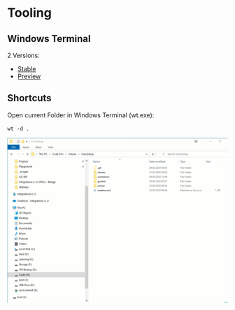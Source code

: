 # Tooling

## Windows Terminal

2 Versions:

- [Stable](https://aka.ms/terminal)
- [Preview](https://aka.ms/terminal-preview)

## Shortcuts

Open current Folder in Windows Terminal (wt.exe):

```
wt -d .
```

![wt](../_images/wt.gif)